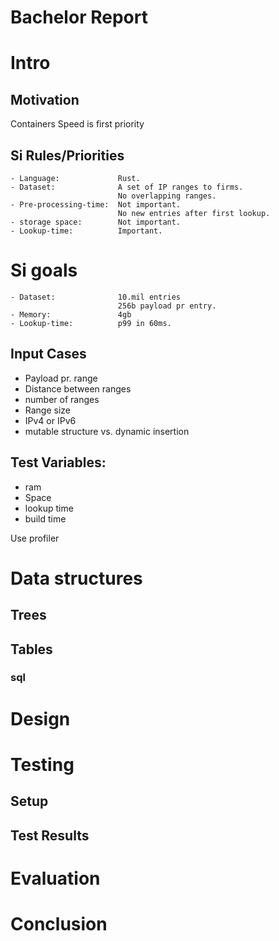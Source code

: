 # Bachelor Report

# Intro
## Motivation
Containers
Speed is first priority 

## Si Rules/Priorities
```
- Language:             Rust.
- Dataset:              A set of IP ranges to firms.
                        No overlapping ranges. 
- Pre-processing-time:  Not important.
                        No new entries after first lookup.
- storage space:        Not important.
- Lookup-time:          Important.
```

# Si goals 
```
- Dataset:              10.mil entries
                        256b payload pr entry.
- Memory:               4gb
- Lookup-time:          p99 in 60ms.
```

## Input Cases
- Payload pr. range
- Distance between ranges
- number of ranges
- Range size
- IPv4 or IPv6
- mutable structure vs. dynamic insertion 

## Test Variables:
- ram 
- Space
- lookup time
- build time

Use profiler


# Data structures
## Trees
## Tables
### sql

# Design

# Testing
## Setup
## Test Results

# Evaluation

# Conclusion  